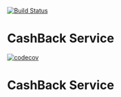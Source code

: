 [![Build Status](https://travis-ci.org/Lapeno23/CashBack.svg?branch=master)](https://travis-ci.org/Lapeno23/CashBack)

# CashBack Service

[![codecov](https://codecov.io/gh/Lapeno23/CashBack/branch/master/graph/badge.svg)](https://codecov.io/gh/Lapeno23/CashBack)

# CashBack Service
